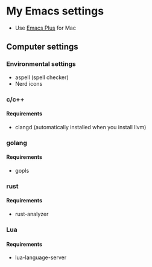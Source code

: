 # My Emacs settings

- Use [Emacs Plus](https://github.com/d12frosted/homebrew-emacs-plus) for Mac

## Computer settings

### Environmental settings
* aspell (spell checker)
* Nerd icons

### c/c++
#### Requirements
* clangd (automatically installed when you install llvm) 

### golang
#### Requirements
* gopls

### rust
#### Requirements
* rust-analyzer

### Lua
#### Requirements
* lua-language-server
